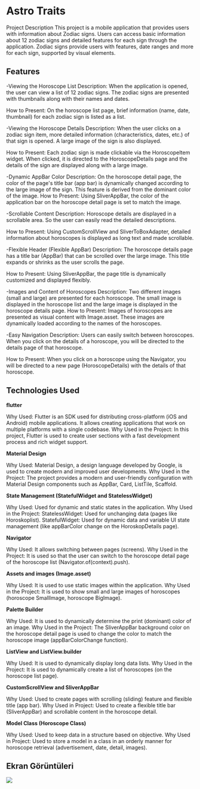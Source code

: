 
# Astro Traits

Project Description
This project is a mobile application that provides users with information about Zodiac signs. Users can access basic information about 12 zodiac signs and detailed features for each sign through the application. Zodiac signs provide users with features, date ranges and more for each sign, supported by visual elements.


## Features

-Viewing the Horoscope List
Description: When the application is opened, the user can view a list of 12 zodiac signs. The zodiac signs are presented with thumbnails along with their names and dates.

How to Present: On the horoscope list page, brief information (name, date, thumbnail) for each zodiac sign is listed as a list.

-Viewing the Horoscope Details
Description: When the user clicks on a zodiac sign item, more detailed information (characteristics, dates, etc.) of that sign is opened. A large image of the sign is also displayed.

How to Present: Each zodiac sign is made clickable via the HoroscopeItem widget. When clicked, it is directed to the HoroscopeDetails page and the details of the sign are displayed along with a large image.

-Dynamic AppBar Color
Description: On the horoscope detail page, the color of the page's title bar (app bar) is dynamically changed according to the large image of the sign. This feature is derived from the dominant color of the image.
How to Present: Using SliverAppBar, the color of the application bar on the horoscope detail page is set to match the image.

-Scrollable Content
Description: Horoscope details are displayed in a scrollable area. So the user can easily read the detailed descriptions.

How to Present: Using CustomScrollView and SliverToBoxAdapter, detailed information about horoscopes is displayed as long text and made scrollable.

-Flexible Header (Flexible AppBar)
Description: The horoscope details page has a title bar (AppBar) that can be scrolled over the large image. This title expands or shrinks as the user scrolls the page.

How to Present: Using SliverAppBar, the page title is dynamically customized and displayed flexibly.

-Images and Content of Horoscopes
Description: Two different images (small and large) are presented for each horoscope. The small image is displayed in the horoscope list and the large image is displayed in the horoscope details page.
How to Present: Images of horoscopes are presented as visual content with Image.asset. These images are dynamically loaded according to the names of the horoscopes.

-Easy Navigation
Description: Users can easily switch between horoscopes. When you click on the details of a horoscope, you will be directed to the details page of that horoscope.

How to Present: When you click on a horoscope using the Navigator, you will be directed to a new page (HoroscopeDetails) with the details of that horoscope.

  
## Technologies Used
**flutter**

Why Used: Flutter is an SDK used for distributing cross-platform (iOS and Android) mobile applications. It allows creating applications that work on multiple platforms with a single codebase.
Why Used in the Project: In this project, Flutter is used to create user sections with a fast development process and rich widget support.

**Material Design**

Why Used: Material Design, a design language developed by Google, is used to create modern and improved user developments.
Why Used in the Project: The project provides a modern and user-friendly configuration with Material Design components such as AppBar, Card, ListTile, Scaffold.

**State Management (StatefulWidget and StatelessWidget)**

Why Used: Used for dynamic and static states in the application.
Why Used in the Project:
StatelessWidget: Used for unchanging data (pages like Horoskoplist).
StatefulWidget: Used for dynamic data and variable UI state management (like appBarColor change on the HoroskopDetails page).

**Navigator**

Why Used: It allows switching between pages (screens).
Why Used in the Project: It is used so that the user can switch to the horoscope detail page of the horoscope list (Navigator.of(context).push).

**Assets and images (Image.asset)**

Why Used: It is used to use static images within the application.
Why Used in the Project: It is used to show small and large images of horoscopes (horoscope SmallImage, horoscope BigImage).

**Palette Builder**

Why Used: It is used to dynamically determine the print (dominant) color of an image.
Why Used in the Project: The SliverAppBar background color on the horoscope detail page is used to change the color to match the horoscope image (appBarColorChange function).

**ListView and ListView.builder**

Why Used: It is used to dynamically display long data lists.
Why Used in the Project: It is used to dynamically create a list of horoscopes (on the horoscope list page).

**CustomScrollView and SliverAppBar**

Why Used: Used to create pages with scrolling (sliding) feature and flexible title (app bar).
Why Used in Project: Used to create a flexible title bar (SliverAppBar) and scrollable content in the horoscope detail.

**Model Class (Horoscope Class)**

Why Used: Used to keep data in a structure based on objective.
Why Used in Project: Used to store a model in a class in an orderly manner for horoscope retrieval (advertisement, date, detail, images).

  
## Ekran Görüntüleri

![](https://github.com/murattguzell/AstroTraits/blob/master/gif/astrogif.gif?raw=true)

  
